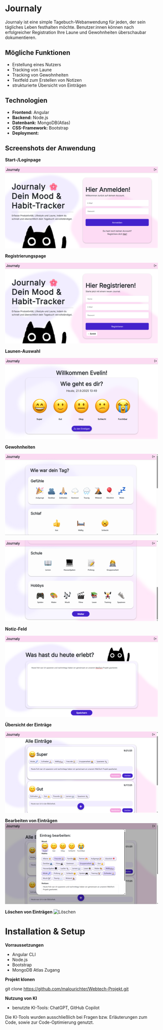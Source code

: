 # Journaly
Journaly ist eine simple Tagebuch-Webanwendung für jeden, der sein tägliches Leben festhalten möchte. Benutzer:innen können nach erfolgreicher Registration Ihre Laune und Gewohnheiten überschaubar dokumentieren.

## Mögliche Funktionen
- Erstellung eines Nutzers
- Tracking von Laune
- Tracking von Gewohnheiten
- Textfeld zum Erstellen von Notizen
- strukturierte Übersicht von Einträgen
  
## Technologien
- **Frontend:** Angular
- **Backend:** Node.js
- **Datenbank:** MongoDB(Atlas)
- **CSS-Framework:** Bootstrap
- **Deployment:**


## Screenshots der Anwendung

**Start-/Loginpage**

![Start-/Loginpage](screenshots/startseite.png)

**Registrierungspage**

![Registrierungspage](screenshots/registrierung.png)

**Launen-Auswahl**

![Launenpage](screenshots/launen.png)

**Gewohnheiten**

![Gewohnheiten](screenshots/gewohnheiten1.png)

![Gewohnheiten](screenshots/gewohnheiten2.png)

**Notiz-Feld**

![Notizen](screenshots/notizen.png)

**Übersicht der Einträge**

![Übersicht](screenshots/uebersicht.png)

**Bearbeiten von Einträgen**
![Bearbeiten](screenshots/bearbeiten.png)

**Löschen von Einträgen**
![Löschen](screenshots/löschen.png)


# Installation & Setup
**Vorraussetzungen**
- Angular CLI
- Node.js
- Bootstrap
- MongoDB Atlas Zugang  

**Projekt klonen**

git clone https://github.com/malourichter/Webtech-Projekt.git


**Nutzung von KI**
- benutzte KI-Tools: ChatGPT, GitHub Copilot  

Die KI-Tools wurden ausschließlich bei Fragen bzw. Erläuterungen zum Code, sowie zur Code-Optimierung genutzt.

